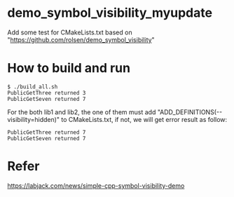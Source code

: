 # demo_symbol_visibility_myupdate

Add some test for CMakeLists.txt based on "https://github.com/rolsen/demo_symbol_visibility" <br>

# How to build and run

    $ ./build_all.sh
    PublicGetThree returned 3
    PublicGetSeven returned 7


For the both lib1 and lib2, the one of them must add "ADD_DEFINITIONS(--visibility=hidden)" to CMakeLists.txt, if not, we will get error result as follow:

    PublicGetThree returned 7
    PublicGetSeven returned 7

# Refer
https://labjack.com/news/simple-cpp-symbol-visibility-demo <br>

